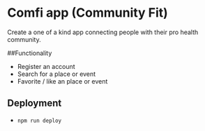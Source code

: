 # Comfi app (Community Fit)

Create a one of a kind app connecting people with their pro health community.

##Functionality
- Register an account
- Search for a place or event
- Favorite / like an place or event


## Deployment
- `npm run deploy`
